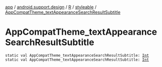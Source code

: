 [app](../../../index.md) / [android.support.design](../../index.md) / [R](../index.md) / [styleable](index.md) / [AppCompatTheme_textAppearanceSearchResultSubtitle](./-app-compat-theme_text-appearance-search-result-subtitle.md)

# AppCompatTheme_textAppearanceSearchResultSubtitle

`static val AppCompatTheme_textAppearanceSearchResultSubtitle: `[`Int`](https://kotlinlang.org/api/latest/jvm/stdlib/kotlin/-int/index.html)
`static val AppCompatTheme_textAppearanceSearchResultSubtitle: `[`Int`](https://kotlinlang.org/api/latest/jvm/stdlib/kotlin/-int/index.html)